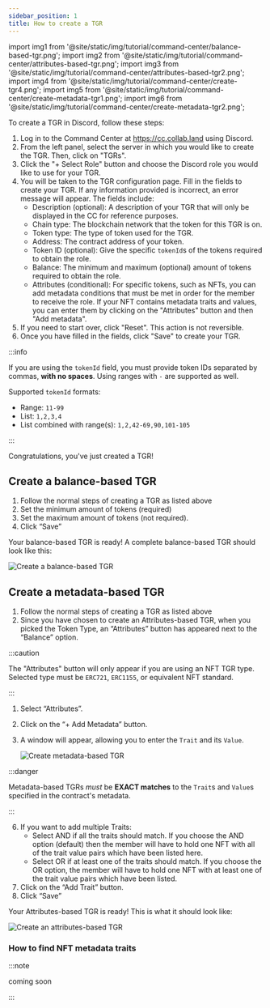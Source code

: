 ```yaml
---
sidebar_position: 1
title: How to create a TGR
---
```


import img1 from '@site/static/img/tutorial/command-center/balance-based-tgr.png';
import img2 from '@site/static/img/tutorial/command-center/attributes-based-tgr.png';
import img3 from '@site/static/img/tutorial/command-center/attributes-based-tgr2.png';
import img4 from '@site/static/img/tutorial/command-center/create-tgr4.png';
import img5 from '@site/static/img/tutorial/command-center/create-metadata-tgr1.png';
import img6 from '@site/static/img/tutorial/command-center/create-metadata-tgr2.png';


To create a TGR in Discord, follow these steps:

1. Log in to the Command Center at https://cc.collab.land using Discord.
2. From the left panel, select the server in which you would like to create the TGR. Then, click on "TGRs".
3. Click the "+ Select Role" button and choose the Discord role you would like to use for your TGR.
5. You will be taken to the TGR configuration page. Fill in the fields to create your TGR. If any information provided is incorrect, an error message will appear. The fields include:
   - Description (optional): A description of your TGR that will only be displayed in the CC for reference purposes.
   - Chain type: The blockchain network that the token for this TGR is on.
   - Token type: The type of token used for the TGR.
   - Address: The contract address of your token.
   - Token ID (optional): Give the specific `tokenId`s of the tokens required to obtain the role.
   - Balance: The minimum and maximum (optional) amount of tokens required to obtain the role.
   - Attributes (conditional): For specific tokens, such as NFTs, you can add metadata conditions that must be met in order for the member to receive the role. If your NFT contains metadata traits and values, you can enter them by clicking on the "Attributes" button and then "Add metadata".
1. If you need to start over, click "Reset". This action is not reversible.
2. Once you have filled in the fields, click "Save" to create your TGR. 

:::info

   If you are using the `tokenId` field, you must provide token IDs separated by commas, **with no spaces**. Using ranges with `-` are supported as well.

   Supported `tokenId` formats:
   - Range: `11-99`
   - List: `1,2,3,4`
   - List combined with range(s): `1,2,42-69,90,101-105`

:::

Congratulations, you've just created a TGR!

## Create a balance-based TGR

1. Follow the normal steps of creating a TGR as listed above
2. Set the minimum amount of tokens (required)
3. Set the maximum amount of tokens (not required).
4. Click “Save” 
 
Your balance-based TGR is ready! A complete balance-based TGR should look like this:

<div class="text--center">
   <img  src={img1} alt="Create a balance-based TGR" />
</div>

## Create a metadata-based TGR

1. Follow the normal steps of creating a TGR as listed above
2. Since you have chosen to create an Attributes-based TGR, when you picked the Token Type, an “Attributes” button has appeared next to the “Balance” option.

:::caution

The "Attributes" button will only appear if you are using an NFT TGR type. Selected type must be `ERC721`, `ERC1155`, or equivalent NFT standard.

:::

1. Select “Attributes”.
2. Click on the “+ Add Metadata” button.
3. A window will appear, allowing you to enter the `Trait` and its `Value`.

   <div class="text--center">
     <img  src={img3} alt="Create metadata-based TGR" />
   </div>

:::danger

Metadata-based TGRs _must_ be **EXACT matches** to the `Trait`s and `Value`s specified in the contract's metadata.

:::

6. If you want to add multiple Traits:
   - Select AND if all the traits should match. If you choose the AND option (default) then the member will have to hold one NFT with all of the trait value pairs which have been listed here.
   - Select OR if at least one of the traits should match. If you choose the OR option, the member will have to hold one NFT with at least one of the trait value pairs which have been listed.
7. Click on the “Add Trait” button.
8. Click “Save” 



Your Attributes-based TGR is ready! This is what it should look like:

   <div class="text--center">
     <img  src={img2} alt="Create an attributes-based TGR" />
   </div>

### How to find NFT metadata traits

:::note

coming soon

:::